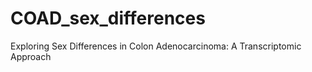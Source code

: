 # COAD_sex_differences
Exploring Sex Differences in Colon Adenocarcinoma: A Transcriptomic Approach
